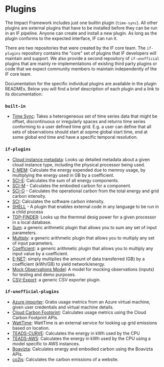 # Plugins

The Impact Framework includes just one builtin plugin (`time-sync`). All other plugins are external plugins that have to be installed before they can be run in an IF pipeline. Anyone can create and install a new plugin. As long as the plugin conforms to the expected interface, IF can run it.

There are two repositories that were created by the IF core team. The `if-plugins` repository contains the "core" set of plugins that IF developers will maintain and support. We also provide a second repository of `if-unofficial` plugins that are mainly re-implementations of existing third party plugins or code that we expect community members to maintain independently of the IF core team.

Documentation for the specific individual plugins are available in the plugin READMEs. Below you will find a brief description of each plugin and a link to its documentation:

### `built-in`

* [Time Sync](https://github.com/Green-Software-Foundation/if/tree/dev/src/models#time-sync): Takes a heterogeneous set of time series data that might be offset, discontinuous or irregularly spaces and returns time series conforming to a user defined time grid. E.g. a user can define that all sets of observations should start at sopme global start time, end at some global end time and have a specific temporal resolution. 


### `if-plugins`


* [Cloud instance metadata](https://github.com/Green-Software-Foundation/if-plugins/blob/main/src/lib/cloud-instance-metadata/README.md): Looks up detailed metadata about a given cloud instance type, including the physical processor being used.
* [E-MEM](https://github.com/Green-Software-Foundation/if-plugins/blob/main/src/lib/e-mem/README.md): Calculate the energy expended due to memroy usage, by multiplying the energy used in GB by a coefficient.
* [SCI-E](https://github.com/Green-Software-Foundation/if-plugins/blob/main/src/lib/sci-e/README.md): Calculates the sum of all energy components.
* [SCI-M](https://github.com/Green-Software-Foundation/if-plugins/blob/main/src/lib/sci-m/README.md) - Calculates the embodied carbon for a component.
* [SCI-O](https://github.com/Green-Software-Foundation/if-plugins/blob/main/src/lib/sci-o/index.ts) - Calculates the operational carbon from the total energy and grid carbon intensity.
* [SCI](https://github.com/Green-Software-Foundation/if-plugins/blob/main/src/lib/sci/README.md): Calculates the software carbon intensity.
* [SHELL](https://github.com/Green-Software-Foundation/if-plugins/blob/main/src/lib/shell/README.md) - A plugin that enables external code in any language to be run in a child process
* [TDP-FINDER](https://github.com/Green-Software-Foundation/if-plugins/tree/main/src/lib/tdp-finder): Looks up the thermnal desig power for a given processor in a local database.
* [Sum](https://github.com/Green-Software-Foundation/if-plugins/tree/main/src/lib/sum): a generic arithmetic plugin that allows you to sum any set of input parameters.
* [Multiply](https://github.com/Green-Software-Foundation/if-plugins/tree/main/src/lib/multiply): a generic arithmetic plugin that allows you to multiply any set of input parameters.
* [Coefficient](https://github.com/Green-Software-Foundation/if-plugins/tree/main/src/lib/coefficient): a generic arithmetic plugin that allows you to multiply any input value by a coefficient.
* [E-NET](https://github.com/Green-Software-Foundation/if-plugins/tree/main/src/lib/e-net): simply multiplies the amount of data transferred (GB) by a coefficient (kWh/GB) to yield network/energy.
* [Mock Observations Model](https://github.com/Green-Software-Foundation/if-plugins/tree/main/src/lib/mock-observations): A model for mocking observations (inputs) for testing and demo purposes.
* [CSV-Export](https://github.com/Green-Software-Foundation/if-plugins/tree/main/src/lib/csv-export): a generic CSV exporter plugin.



### `if-unofficial-plugins`

* [Azure importer](https://github.com/Green-Software-Foundation/if-unofficial-plugins/blob/main/src/lib/azure-importer/README.md): Grabs usage metrics from an Azure virtual machine, given user credentials and virtual machine details.
* [Cloud Carbon Footprint](https://github.com/Green-Software-Foundation/if-unofficial-plugins/blob/main/src/lib/ccf/README.md): Calculates usage metrics using the Cloud Carbon Footprint APIs.
* [WattTime](https://github.com/Green-Software-Foundation/if-unofficial-plugins/blob/main/src/lib/watt-time/README.md): WattTime is an external service for looking up grid emissions based on location.
* [TEADS-CURVE](https://github.com/Green-Software-Foundation/if-unofficial-plugins/blob/main/src/lib/teads-curve/README.md): Calculates the energy in kWh used by the CPU
* [TEADS-AWS](https://github.com/Green-Software-Foundation/if-unofficial-plugins/blob/main/src/lib/teads-aws/README.md): Calculates the energy in kWh used by the CPU using a model specific to AWS instances.
* [Boavizta](https://github.com/Green-Software-Foundation/if-unofficial-plugins/blob/main/src/lib/boavizta/README.md): Calculates energy and embodied carbon using the Boavizta APIs.
* [co2js](https://github.com/Green-Software-Foundation/if-unofficial-plugins/blob/main/src/lib/co2js/README.md): Calculates the carbon emissions of a website.
